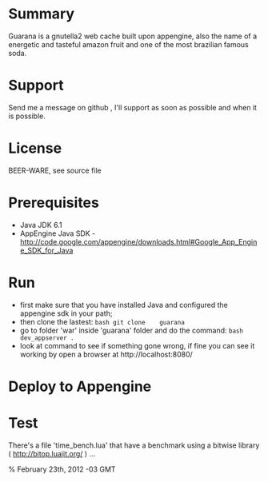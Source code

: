 # Summary

Guarana is a gnutella2 web cache built upon appengine, also the name of a energetic and tasteful amazon fruit and one of the most brazilian famous soda. 

# Support

Send me a message on github <leite>, I'll support as soon as possible and when it is possible.

# License

BEER-WARE, see source file

# Prerequisites

+ Java JDK 6.1
+ AppEngine Java SDK - http://code.google.com/appengine/downloads.html#Google_App_Engine_SDK_for_Java

# Run

+ first make sure that you have installed Java and configured the appengine sdk in your path;
+ then clone the lastest: ```bash git clone    guarana```
+ go to folder 'war' inside 'guarana' folder and do the command: ```bash dev_appserver . ```
+ look at command to see if something gone wrong, if fine you can see it working by open a browser at http://localhost:8080/
	
# Deploy to Appengine


# Test

There's a file 'time_bench.lua' that have a benchmark using a bitwise library ( http://bitop.luajit.org/ ) ...

% February 23th, 2012 -03 GMT
